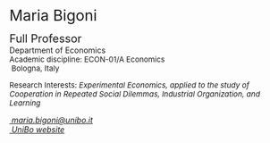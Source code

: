 <span style="font-size: 20pt; color: var(--global-theme-color);"> Maria Bigoni </span>

<span style="font-size: 15pt;"> Full Professor </span> <br> Department of Economics <br> <span style="font-size: 10pt;"> Academic discipline: ECON-01/A Economics </span> <br> <span style="font-size: 10pt;"> <i class="fa-solid fa-location-dot"></i> &nbsp;Bologna, Italy</span>

<p style="font-size: 10pt;"> Research Interests: <i> Experimental Economics, applied to the study of Cooperation in Repeated Social Dilemmas, Industrial Organization, and Learning </i></p>

<i>[<i class="fa-solid fa-envelope"></i> &nbsp;maria.bigoni@unibo.it](mailto:maria.bigoni@unibo.it)</i> <br>
<i>[<i class="fa-solid fa-landmark"></i> &nbsp;UniBo website](https://www.unibo.it/sitoweb/maria.bigoni/en)</i>
